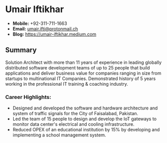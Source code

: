# Umair Iftikhar

- **Mobile:** +92-311-711-1663
- **Email:** umair.ifti@protonmail.ch
- **Blog:** https://umair-iftikhar.medium.com
## Summary

Solution Architect with more than 11 years of experience in leading globally distributed software development teams of up to 25 people that build applications and deliver business value for companies ranging in size from startups to multinational IT Companies. Demonstrated history of 5 years working in the professional IT training & coaching industry.

### Career Highlights:

- Designed and developed the software and hardware architecture and system of traffic signals for the City of Faisalabad, Pakistan.
- Led the team of 15 people to design and develop the IoT gateways to monitor data center's electrical and cooling infrastructure.
- Reduced OPEX of an educational institution by 15% by developing and implementing a school management system.
